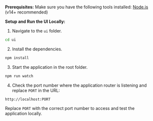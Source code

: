 **Prerequisites:** Make sure you have the following tools installed: [Node.js](https://nodejs.org/) (v14+ recommended)

**Setup and Run the UI Locally:**
1. Navigate to the `ui` folder.
```bash
cd ui
```
2. Install the dependencies.
```bash
npm install
```
3. Start the application in the root folder.
```bash
npm run watch
```
4. Check the port number where the application router is listening and replace `PORT` in the URL:
```url
http://localhost:PORT
```
Replace `PORT` with the correct port number to access and test the application locally.
